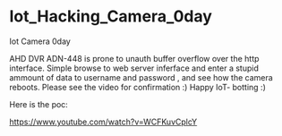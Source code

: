 # Iot_Hacking_Camera_0day
Iot Camera 0day 

AHD DVR ADN-448 is prone to unauth buffer overflow over the http interface. Simple browse to web server inferface and enter a stupid ammount of data to username and password , and see how the camera reboots. Please see the video for confirmation :) Happy IoT- botting :)

Here is the poc:

https://www.youtube.com/watch?v=WCFKuvCplcY
